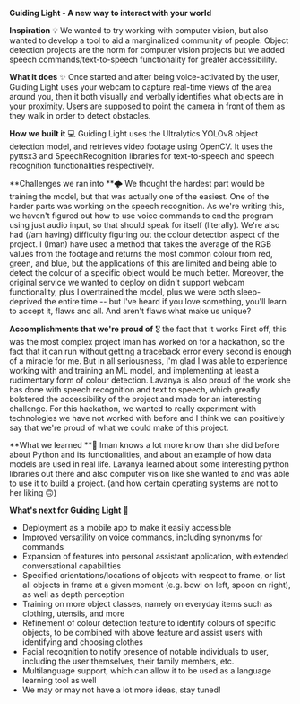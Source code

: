 **Guiding Light - A new way to interact with your world**

**Inspiration** 💡
We wanted to try working with computer vision, but also wanted to develop a tool to aid a marginalized community of people. Object detection projects are the norm for computer vision projects but we added speech commands/text-to-speech functionality for greater accessibility.

**What it does** ✨
Once started and after being voice-activated by the user, Guiding Light uses your webcam to capture real-time views of the area around you, then it both visually and verbally identifies what objects are in your proximity. Users are supposed to point the camera in front of them as they walk in order to detect obstacles.

**How we built it** 💻
Guiding Light uses the Ultralytics YOLOv8 object detection model, and retrieves video footage using OpenCV. It uses the pyttsx3 and SpeechRecognition libraries for text-to-speech and speech recognition functionalities respectively.

**Challenges we ran into **🌩️
We thought the hardest part would be training the model, but that was actually one of the easiest. One of the harder parts was working on the speech recognition. As we're writing this, we haven't figured out how to use voice commands to end the program using just audio input, so that should speak for itself (literally). We're also had (/am having) difficulty figuring out the colour detection aspect of the project. I (Iman) have used a method that takes the average of the RGB values from the footage and returns the most common colour from red, green, and blue, but the applications of this are limited and being able to detect the colour of a specific object would be much better. Moreover, the original service we wanted to deploy on didn't support webcam functionality, plus I overtrained the model, plus we were both sleep-deprived the entire time -- but I've heard if you love something, you'll learn to accept it, flaws and all. And aren't flaws what make us unique?

**Accomplishments that we're proud of** 🎖️
the fact that it works First off, this was the most complex project Iman has worked on for a hackathon, so the fact that it can run without getting a traceback error every second is enough of a miracle for me. But in all seriousness, I'm glad I was able to experience working with and training an ML model, and implementing at least a rudimentary form of colour detection. Lavanya is also proud of the work she has done with speech recognition and text to speech, which greatly bolstered the accessibility of the project and made for an interesting challenge. 
For this hackathon, we wanted to really experiment with technologies we have not worked with before and I think we can positively say that we're proud of what we could make of this project.

**What we learned **🔖
Iman knows a lot more know than she did before about Python and its functionalities, and about an example of how data models are used in real life. Lavanya learned about some interesting python libraries out there and also computer vision like she wanted to and was able to use it to build a project. (and how certain operating systems are not to her liking 🙃)

**What's next for Guiding Light** 🌟
- Deployment as a mobile app to make it easily accessible
- Improved versatility on voice commands, including synonyms for commands
- Expansion of features into personal assistant application, with extended conversational capabilities
- Specified orientations/locations of objects with respect to frame, or list all objects in frame at a given moment (e.g. bowl on left, spoon on right), as well as depth perception
- Training on more object classes, namely on everyday items such as clothing, utensils, and more
- Refinement of colour detection feature to identify colours of specific objects, to be combined with above feature and assist users with identifying and choosing clothes
- Facial recognition to notify presence of notable individuals to user, including the user themselves, their family members, etc.
- Multilanguage support, which can allow it to be used as a language learning tool as well
- We may or may not have a lot more ideas, stay tuned!
